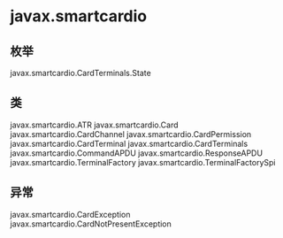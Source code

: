 # javax.smartcardio

## 枚举

javax.smartcardio.CardTerminals.State

## 类

javax.smartcardio.ATR
javax.smartcardio.Card
javax.smartcardio.CardChannel
javax.smartcardio.CardPermission
javax.smartcardio.CardTerminal
javax.smartcardio.CardTerminals
javax.smartcardio.CommandAPDU
javax.smartcardio.ResponseAPDU
javax.smartcardio.TerminalFactory
javax.smartcardio.TerminalFactorySpi

## 异常

javax.smartcardio.CardException
javax.smartcardio.CardNotPresentException




